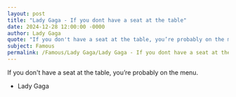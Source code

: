 ```yaml
---
layout: post
title: "Lady Gaga - If you dont have a seat at the table"
date: 2024-12-28 12:00:00 -0000
author: Lady Gaga
quote: "If you don't have a seat at the table, you’re probably on the menu."
subject: Famous
permalink: /Famous/Lady Gaga/Lady Gaga - If you dont have a seat at the table
---
```


If you don't have a seat at the table, you’re probably on the menu.

- Lady Gaga

